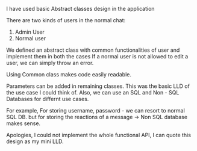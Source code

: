 I have used basic Abstract classes design in the application

There are two kinds of users in the normal chat:
1. Admin User
2. Normal user

We defined an abstract class with common functionalities of user and implement them in both the cases
If a normal user is not allowed to edit a user, we can simply throw an error.

Using Common class makes code easily readable.

Parameters can be added in remaining classes. This was the basic LLD of the use case I could think of.
Also, we can use an SQL and Non - SQL Databases for differnt use cases.

For example,
For storing username, password - we can resort to normal SQL DB.
but for storing the reactions of a message -> Non SQL database makes sense.

Apologies, I could not implement the whole functional API, I can quote this design as my mini LLD.